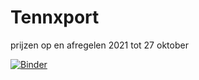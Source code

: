 # Tennxport
prijzen op en afregelen 2021 tot 27 oktober

[![Binder](https://mybinder.org/badge_logo.svg)](https://mybinder.org/v2/gh/Ceserax/Tennxport/HEAD)
